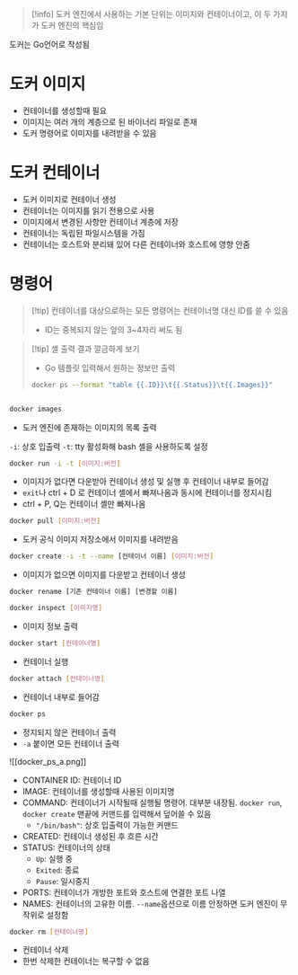 > [!info] 도커 엔진에서 사용하는 기본 단위는 이미지와 컨테이너이고, 이 두 가지가 도커 엔진의 핵심임

도커는 Go언어로 작성됨
# 도커 이미지
- 컨테이너를 생성할때 필요
- 이미지는 여러 개의 계층으로 된 바이너리 파일로 존재
- 도커 명령어로 이미지를 내려받을 수 있음
# 도커 컨테이너
- 도커 이미지로 컨테이너 생성
- 컨테이너는 이미지를 읽기 전용으로 사용
- 이미지에서 변경된 사항만 컨테이너 계층에 저장
- 컨테이너는 독립된 파일시스템을 가짐
- 컨테이너는 호스트와 분리돼 있어 다른 컨테이너와 호스트에 영향 안줌
# 명령어
> [!tip] 컨테이너를 대상으로하는 모든 명령어는 컨테이너명 대신 ID를 쓸 수 있음
> - ID는 중복되지 않는 앞의 3~4자리 써도 됨

> [!tip] 셸 출력 결과 깔금하게 보기
> - Go 템플릿 입력해서 원하는 정보만 출력
> ```bash
> docker ps --format "table {{.ID}}\t{{.Status}}\t{{.Images}}"
> ```

```
```


```bash
docker images
```
- 도커 엔진에 존재하는 이미지의 목록 출력

`-i`: 상호 입출력
`-t`: tty 활성화해 bash 셸을 사용하도록 설정

```bash
docker run -i -t [이미지:버전]
```
- 이미지가 없다면 다운받아 컨테이너 생성 및 실행 후 컨테이너 내부로 들어감
- `exit`나 ctrl + D 로 컨테이너 셸에서 빠져나옴과 동시에 컨테이너를 정지시킴
- ctrl + P, Q는 컨테이너 셸만 빠져나옴

```bash
docker pull [이미지:버전]
```
- 도커 공식 이미지 저장소에서 이미지를 내려받음

```bash
docker create -i -t --name [컨테이너 이름] [이미지:버전] 
```
- 이미지가 없으면 이미지를 다운받고 컨테이너 생성

```bash
docker rename [기존 컨테이너 이름] [변경할 이름]
```

```bash
docker inspect [이미지명]
```
- 이미지 정보 출력

```bash
docker start [컨테이너명]
```
- 컨테이너 실행

```bash
docker attach [컨테이너명]
```
- 컨테이너 내부로 들어감

```bash
docker ps
```
- 정지되지 않은 컨테이너 출력
- `-a` 붙이면 모든 컨테이너 출력

![[docker_ps_a.png]]
- CONTAINER ID: 컨테이너 ID
- IMAGE: 컨테이너를 생성할때 사용된 이미지명
- COMMAND: 컨테이너가 시작될때 실행될 명령어. 대부분 내장됨. `docker run`, `docker create` 맨끝에 커맨드를 입력해서 덮어쓸 수 있음
	- `"/bin/bash"`: 상호 입출력이 가능한 커맨드
- CREATED: 컨테이너 생성된 후 흐른 시간
- STATUS: 컨테이너의 상태
	- `Up`: 실행 중
	- `Exited`: 종료
	- `Pause`: 일시중지
- PORTS: 컨테이너가 개방한 포트와 호스트에 연결한 포트 나열
- NAMES: 컨테이너의 고유한 이름. `--name`옵션으로 이름 안정하면 도커 엔진이 무작위로 설정함

```bash
docker rm [컨테이너명]
```
- 컨테이너 삭제
- 한번 삭제한 컨테이너는 복구할 수 없음